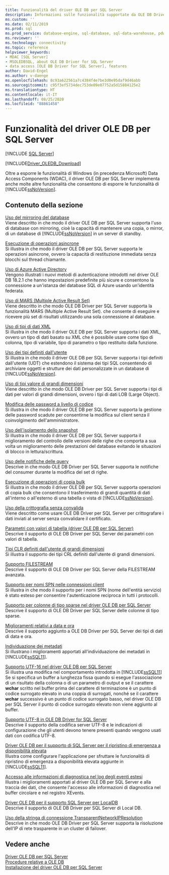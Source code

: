 ```yaml
---
title: Funzionalità del driver OLE DB per SQL Server
description: Informazioni sulle funzionalità supportate da OLE DB Driver per SQL Server come mirroring del database, operazione asincrona, Azure Active Directory e altro.
ms.custom: ''
ms.date: 02/11/2019
ms.prod: sql
ms.prod_service: database-engine, sql-database, sql-data-warehouse, pdw
ms.reviewer: ''
ms.technology: connectivity
ms.topic: reference
helpviewer_keywords:
- MDAC [SQL Server]
- MSOLEDBSQL, about OLE DB Driver for SQL Server
- data access [OLE DB Driver for SQL Server], features
author: David-Engel
ms.author: v-daenge
ms.openlocfilehash: 8c93a622561a7c4384f4e7be3d0e95daf9d46abb
ms.sourcegitcommit: c95f3ef5734dec753de09e07752a5d15884125e2
ms.translationtype: HT
ms.contentlocale: it-IT
ms.lasthandoff: 08/25/2020
ms.locfileid: "88861458"
---
```

# <a name="ole-db-driver-for-sql-server-features"></a>Funzionalità del driver OLE DB per SQL Server
[!INCLUDE [SQL Server](../../../includes/applies-to-version/sql-asdb-asdbmi-asa-pdw.md)]

[!INCLUDE[Driver_OLEDB_Download](../../../includes/driver_oledb_download.md)]

  Oltre a esporre le funzionalità di Windows (in precedenza Microsoft) Data Access Components (WDAC), il driver OLE DB per SQL Server implementa anche molte altre funzionalità che consentono di esporre le funzionalità di [!INCLUDE[ssNoVersion](../../../includes/ssnoversion-md.md)].  
  
## <a name="in-this-section"></a>Contenuto della sezione    
 [Uso del mirroring del database](../../oledb/features/using-database-mirroring.md)  
 Viene descritto in che modo il driver OLE DB per SQL Server supporta l'uso di database con mirroring, cioè la capacità di mantenere una copia, o mirror, di un database di [!INCLUDE[ssNoVersion](../../../includes/ssnoversion-md.md)] in un server di standby.  
  
 [Esecuzione di operazioni asincrone](../../oledb/features/performing-asynchronous-operations.md)  
 Si illustra in che modo il driver OLE DB per SQL Server supporta le operazioni asincrone, ovvero la capacità di restituzione immediata senza blocchi sul thread chiamante.  

[Uso di Azure Active Directory](using-azure-active-directory.md)  
Vengono illustrati i nuovi metodi di autenticazione introdotti nel driver OLE DB 18.2.1 che hanno impostazioni predefinite più sicure e consentono la connessione a un'istanza del database SQL di Azure usando un'identità federata.

 [Uso di MARS &#40;Multiple Active Result Set&#41;](../../oledb/features/using-multiple-active-result-sets-mars.md)  
 Viene descritto in che modo OLE DB Driver per SQL Server supporta la funzionalità MARS (Multiple Active Result Set). che consente di eseguire e ricevere più set di risultati utilizzando una sola connessione al database.  
  
 [Uso di tipi di dati XML](../../oledb/features/using-xml-data-types.md)  
 Si illustra in che modo il driver OLE DB per SQL Server supporta i dati XML, ovvero un tipo di dati basato su XML che è possibile usare come tipo di colonna, tipo di variabile, tipo di parametro o tipo restituito dalla funzione.  
  
 [Uso dei tipi definiti dall'utente](../../oledb/features/using-user-defined-types.md)  
 Si illustra in che modo il driver OLE DB per SQL Server supporta i tipi definiti dall'utente (UDT) che estendono il sistema dei tipi SQL consentendo di archiviare oggetti e strutture dei dati personalizzate in un database di [!INCLUDE[ssNoVersion](../../../includes/ssnoversion-md.md)].  
  
 [Uso di tipi valore di grandi dimensioni](../../oledb/features/using-large-value-types.md)  
 Viene descritto in che modo OLE DB Driver per SQL Server supporta i tipi di dati per valori di grandi dimensioni, ovvero i tipi di dati LOB (Large Object).  
  
 [Modifica delle password a livello di codice](../../oledb/features/changing-passwords-programmatically.md)  
 Si illustra in che modo il driver OLE DB per SQL Server supporta la gestione delle password scadute per consentirne la modifica sul client senza il coinvolgimento dell'amministratore.  
  
 [Uso dell'isolamento dello snapshot](../../oledb/features/working-with-snapshot-isolation.md)  
 Si illustra in che modo il driver OLE DB per SQL Server supporta il miglioramento del controllo delle versioni delle righe che comporta a sua volta un miglioramento delle prestazioni del database evitando le situazioni di blocco in lettura/scrittura.  
  
 [Uso delle notifiche delle query](../../oledb/features/working-with-query-notifications.md)  
 Descrive in che modo OLE DB Driver per SQL Server supporta le notifiche del consumer durante la modifica del set di righe.  
  
 [Esecuzione di operazioni di copia bulk](../../oledb/features/performing-bulk-copy-operations.md)  
 Si illustra in che modo il driver OLE DB per SQL Server supporta operazioni di copia bulk che consentono il trasferimento di grandi quantità di dati all'interno o all'esterno di una tabella o vista di [!INCLUDE[ssNoVersion](../../../includes/ssnoversion-md.md)].  
  
 [Uso della crittografia senza convalida](../../oledb/features/using-encryption-without-validation.md)  
 Viene descritto come usare OLE DB Driver per SQL Server per crittografare i dati inviati al server senza convalidare il certificato.  
  
 [Parametri con valori di tabella &#40;driver OLE DB per SQL Server&#41;](../../oledb/features/table-valued-parameters-oledb-driver-for-sql-server.md)  
 Descrive il supporto di OLE DB Driver per SQL Server dei parametri con valori di tabella.  
  
 [Tipi CLR definiti dall'utente di grandi dimensioni](../../oledb/features/large-clr-user-defined-types.md)  
 Si illustra il supporto dei tipi CRL definiti dall'utente di grandi dimensioni.  
  
 [Supporto FILESTREAM](../../oledb/features/filestream-support.md)  
 Descrive il supporto di OLE DB Driver per SQL Server della FILESTREAM avanzata.  
  
 [Supporto per nomi SPN nelle connessioni client](../../oledb/features/service-principal-name-spn-support-in-client-connections.md)  
 Si illustra in che modo il supporto per i nomi SPN (nome dell'entità servizio) è stato esteso per consentire l'autenticazione reciproca in tutti i protocolli.  
  
 [Supporto per colonne di tipo sparse nel driver OLE DB per SQL Server](../../oledb/features/sparse-columns-support-in-oledb-driver-for-sql-server.md)  
 Descrive il supporto di OLE DB Driver per SQL Server delle colonne di tipo sparse.  
  
 [Miglioramenti relativi a data e ora](../../oledb/features/date-and-time-improvements.md)  
 Descrive il supporto aggiunto a OLE DB Driver per SQL Server dei tipi di dati di data e ora.  
  
 [Individuazione dei metadati](../../oledb/features/metadata-discovery.md)  
 Si illustrano i miglioramenti apportati all'individuazione dei metadati in [!INCLUDE[ssSQL11](../../../includes/sssql11-md.md)].  
  
 [Supporto UTF-16 nel driver OLE DB per SQL Server](../../oledb/features/utf-16-support-in-oledb-driver-for-sql-server.md)  
 Si illustra una modifica nel comportamento introdotta in [!INCLUDE[ssSQL11](../../../includes/sssql11-md.md)] Se si specifica un buffer a lunghezza fissa quando si esegue l'associazione di un risultato della colonna o di un parametro di output e se il carattere **wchar** scritto nel buffer prima del carattere di terminazione è un punto di codice surrogato elevato in una coppia di surrogati, nonché se il carattere **wchar** successivo è un punto di codice surrogato basso, nel driver OLE DB per SQL Server il punto di codice surrogato elevato non viene aggiunto al buffer.  
 
 [Supporto UTF-8 in OLE DB Driver for SQL Server](../../oledb/features/utf-8-support-in-oledb-driver-for-sql-server.md)  
 Descrive il supporto della codifica server UTF-8 e le indicazioni di configurazione che gli utenti devono tenere presenti quando vengono usati dati con codifica UTF-8.
  
 [Driver OLE DB per il supporto di SQL Server per il ripristino di emergenza a disponibilità elevata](../../oledb/features/oledb-driver-for-sql-server-support-for-high-availability-disaster-recovery.md)  
 Illustra come configurare l'applicazione per sfruttare le funzionalità di ripristino di emergenza a disponibilità elevata aggiunte in [!INCLUDE[ssSQL11](../../../includes/sssql11-md.md)].  
  
 [Accesso alle informazioni di diagnostica nel log degli eventi estesi](../../oledb/features/accessing-diagnostic-information-in-the-extended-events-log.md)  
 Illustra i miglioramenti apportati al driver OLE DB per SQL Server e alla traccia dei dati, che consente l'accesso alle informazioni di diagnostica nel buffer circolare e nel registro XEvents.  
  
 [Driver OLE DB per il supporto SQL Server per LocalDB](../../oledb/features/oledb-driver-for-sql-server-support-for-localdb.md)  
 Descrive il supporto di OLE DB Driver per SQL Server di Local DB.  
  
 [Uso della stringa di connessione TransparentNetworkIPResolution](../../oledb/features/using-transparent-network-ip-resolution.md)  
 Descrive in che modo OLE DB Driver per SQL Server supporta la risoluzione dell'IP di rete trasparente in un cluster di failover.  
  
## <a name="see-also"></a>Vedere anche  
 [Driver OLE DB per SQL Server](../../oledb/oledb-driver-for-sql-server.md)      
 [Procedure relative a OLE DB](../../oledb/ole-db-how-to/ole-db-how-to-topics.md)   
 [Installazione del driver OLE DB per SQL Server](../../oledb/applications/installing-oledb-driver-for-sql-server.md)  
  
  
